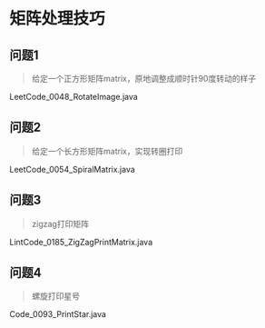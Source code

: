 # 矩阵处理技巧

## 问题1

> 给定一个正方形矩阵matrix，原地调整成顺时针90度转动的样子

LeetCode_0048_RotateImage.java

## 问题2

> 给定一个长方形矩阵matrix，实现转圈打印

LeetCode_0054_SpiralMatrix.java

## 问题3

> zigzag打印矩阵

LintCode_0185_ZigZagPrintMatrix.java

## 问题4

> 螺旋打印星号

Code_0093_PrintStar.java
